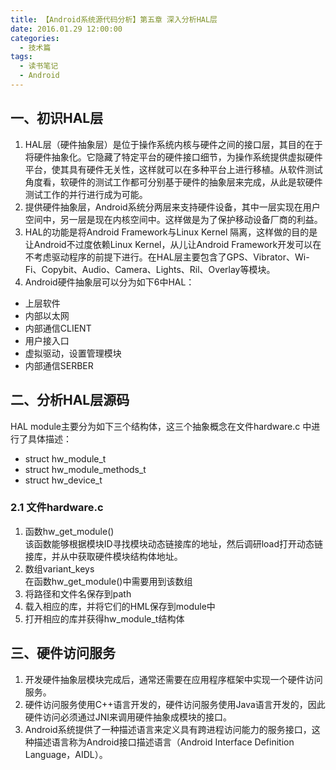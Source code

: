 ```yaml
---
title: 【Android系统源代码分析】第五章 深入分析HAL层
date: 2016.01.29 12:00:00
categories:
  - 技术篇
tags:
  - 读书笔记
  - Android
---
```


## 一、初识HAL层
1. HAL层（硬件抽象层）是位于操作系统内核与硬件之间的接口层，其目的在于将硬件抽象化。它隐藏了特定平台的硬件接口细节，为操作系统提供虚拟硬件平台，使其具有硬件无关性，这样就可以在多种平台上进行移植。从软件测试角度看，软硬件的测试工作都可分别基于硬件的抽象层来完成，从此是软硬件测试工作的并行进行成为可能。
2. 提供硬件抽象层，Android系统分两层来支持硬件设备，其中一层实现在用户空间中，另一层是现在内核空间中。这样做是为了保护移动设备厂商的利益。
3. HAL的功能是将Android Framework与Linux Kernel 隔离，这样做的目的是让Android不过度依赖Linux Kernel，从儿让Android Framework开发可以在不考虑驱动程序的前提下进行。在HAL层主要包含了GPS、Vibrator、Wi-Fi、Copybit、Audio、Camera、Lights、Ril、Overlay等模块。
4. Android硬件抽象层可以分为如下6中HAL：

* 上层软件
* 内部以太网
* 内部通信CLIENT
* 用户接入口
* 虚拟驱动，设置管理模块
* 内部通信SERBER

## 二、分析HAL层源码
HAL module主要分为如下三个结构体，这三个抽象概念在文件hardware.c 中进行了具体描述：

* struct hw_module_t
* struct hw_module_methods_t
* struct hw_device_t

### 2.1 文件hardware.c

1. 函数hw_get_module()<br>
该函数能够根据模块ID寻找模块动态链接库的地址，然后调研load打开动态链接库，并从中获取硬件模块结构体地址。
2. 数组variant_keys<br>
在函数hw_get_module()中需要用到该数组
3. 将路径和文件名保存到path
4. 载入相应的库，并将它们的HML保存到module中
5. 打开相应的库并获得hw_module_t结构体

## 三、硬件访问服务
1. 开发硬件抽象层模块完成后，通常还需要在应用程序框架中实现一个硬件访问服务。
2. 硬件访问服务使用C++语言开发的，硬件访问服务使用Java语言开发的，因此硬件访问必须通过JNI来调用硬件抽象成模块的接口。
3. Android系统提供了一种描述语言来定义具有跨进程访问能力的服务接口，这种描述语言称为Android接口描述语言（Android Interface Definition Language，AIDL）。